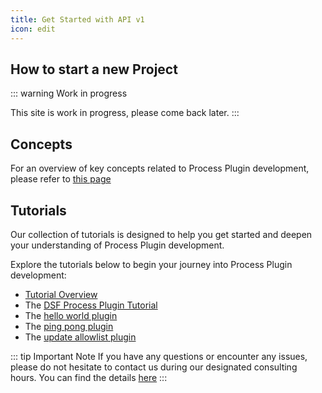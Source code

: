 ```yaml
---
title: Get Started with API v1
icon: edit
---
```


## How to start a new Project

::: warning Work in progress

This site is work in progress, please come back later.
:::

## Concepts 
For an overview of key concepts related to Process Plugin development, please refer to [this page](concept.md)

## Tutorials
Our collection of tutorials is designed to help you get started and deepen your understanding of Process Plugin development.

Explore the tutorials below to begin your journey into Process Plugin development:
- [Tutorial Overview](./tutorials/README.md)
- The [DSF Process Plugin Tutorial](https://github.com/datasharingframework/dsf-process-tutorial)
- The [hello world plugin](https://github.com/datasharingframework/dsf-process-hello-world)
- The [ping pong plugin](https://github.com/datasharingframework/dsf-process-ping-pong)
- The [update allowlist plugin](https://github.com/datasharingframework/dsf-process-allow-list)



::: tip Important Note
If you have any questions or encounter any issues, please do not hesitate to contact us during our designated consulting hours. You can find the details [here](../../community/consultation-hours)
::: 